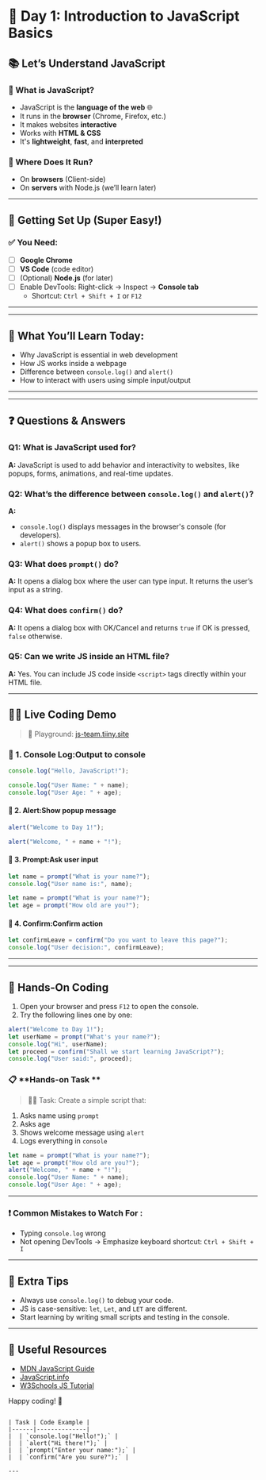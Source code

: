 # 🚀 Day 1: Introduction to JavaScript Basics

## 📚 Let’s Understand JavaScript

### 🔸 What is JavaScript?
- JavaScript is the **language of the web** 🌐
- It runs in the **browser** (Chrome, Firefox, etc.)
- It makes websites **interactive**
- Works with **HTML & CSS**
- It's **lightweight**, **fast**, and **interpreted**



### 🔸 Where Does It Run?
- On **browsers** (Client-side)
- On **servers** with Node.js (we’ll learn later)

---

## 🧰 Getting Set Up (Super Easy!)

### ✅ You Need:
- [ ] **Google Chrome**
- [ ] **VS Code** (code editor)
- [ ] (Optional) **Node.js** (for later)
- [ ] Enable DevTools: Right-click → Inspect → **Console tab**
  - Shortcut: `Ctrl + Shift + I` or `F12`

---

---

## 🎯 What You’ll Learn Today:
- Why JavaScript is essential in web development
- How JS works inside a webpage
- Difference between `console.log()` and `alert()`
- How to interact with users using simple input/output

---

---

## ❓ Questions & Answers

### Q1: What is JavaScript used for?
**A:** JavaScript is used to add behavior and interactivity to websites, like popups, forms, animations, and real-time updates.

### Q2: What’s the difference between `console.log()` and `alert()`?
**A:**
- `console.log()` displays messages in the browser's console (for developers).
- `alert()` shows a popup box to users.

### Q3: What does `prompt()` do?
**A:** It opens a dialog box where the user can type input. It returns the user’s input as a string.

### Q4: What does `confirm()` do?
**A:** It opens a dialog box with OK/Cancel and returns `true` if OK is pressed, `false` otherwise.

### Q5: Can we write JS inside an HTML file?
**A:** Yes. You can include JS code inside `<script>` tags directly within your HTML file.

---



## 👨‍💻 Live Coding Demo  
> 🧪 Playground: [js-team.tiiny.site](https://js-team.tiiny.site)


### 🔹 1. Console Log:Output to console
```javascript
console.log("Hello, JavaScript!");

```
```javascript
console.log("User Name: " + name);
console.log("User Age: " + age);
```

#### 🔹 2. Alert:Show popup message
```javascript
alert("Welcome to Day 1!");
```
```javascript
alert("Welcome, " + name + "!");
```

#### 🔹 3. Prompt:Ask user input
```javascript
let name = prompt("What is your name?");
console.log("User name is:", name);
```
```javascript
let name = prompt("What is your name?");
let age = prompt("How old are you?");
```
#### 🔹 4. Confirm:Confirm action
```javascript
let confirmLeave = confirm("Do you want to leave this page?");
console.log("User decision:", confirmLeave);
```

---
---

## 🧠 Hands-On Coding 

1. Open your browser and press `F12` to open the console.
2. Try the following lines one by one:
```js
alert("Welcome to Day 1!");
let userName = prompt("What's your name?");
console.log("Hi", userName);
let proceed = confirm("Shall we start learning JavaScript?");
console.log("User said:", proceed);
```
### 📋 **Hands-on Task **

> 👨‍💻 Task: Create a simple script that:
1. Asks name using `prompt`
2. Asks age
3. Shows welcome message using `alert`
4. Logs everything in `console`

```javascript
let name = prompt("What is your name?");
let age = prompt("How old are you?");
alert("Welcome, " + name + "!");
console.log("User Name: " + name);
console.log("User Age: " + age);
```

---

### ❗ **Common Mistakes to Watch For :**
- Typing `console.log` wrong
- Not opening DevTools → Emphasize keyboard shortcut: `Ctrl + Shift + I`

---


## 📝 Extra Tips
- Always use `console.log()` to debug your code.
- JS is case-sensitive: `let`, `Let`, and `LET` are different.
- Start learning by writing small scripts and testing in the console.

---

## 🔗 Useful Resources
- [MDN JavaScript Guide](https://developer.mozilla.org/en-US/docs/Web/JavaScript/Guide)
- [JavaScript.info](https://javascript.info/)
- [W3Schools JS Tutorial](https://www.w3schools.com/js/)

Happy coding! 🚀

```

| Task | Code Example |
|------|--------------|
|  | `console.log("Hello!");` |
|  | `alert("Hi there!");` |
|  | `prompt("Enter your name:");` |
|  | `confirm("Are you sure?");` |

---

